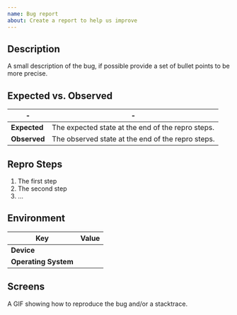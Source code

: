 ```yaml
---
name: Bug report
about: Create a report to help us improve
---
```


## Description

A small description of the bug, if possible provide a set of bullet points to be more precise.

## Expected vs. Observed

| - | - |
| --- | --- |
| **Expected** | The expected state at the end of the repro steps. |
| **Observed** | The observed state at the end of the repro steps. |

## Repro Steps

1. The first step
2. The second step
3. ...

## Environment

| Key | Value |
| --- | --- |
| **Device** | |
| **Operating System** | |

## Screens

A GIF showing how to reproduce the bug and/or a stacktrace.
